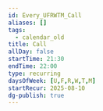 ```yaml
---
id: Every_UFRWTM_Call
aliases: []
tags:
  - calendar_old
title: Call
allDay: false
startTime: 21:30
endTime: 22:00
type: recurring
daysOfWeek: [U,F,R,W,T,M]
startRecur: 2025-08-10
dg-publish: true
---
```

